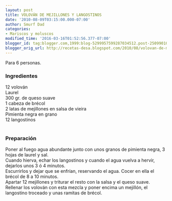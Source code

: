 ```yaml
---
layout: post
title: VOLOVÁN DE MEJILLONES Y LANGOSTINOS
date: '2010-08-09T03:15:00.000-07:00'
author: Smurf Dad
categories:
- Mariscos y moluscos
modified_time: '2016-03-16T01:52:56.377-07:00'
blogger_id: tag:blogger.com,1999:blog-5299957599287034512.post-2509901062240398977
blogger_orig_url: http://recetas-desa.blogspot.com/2010/08/volovan-de-mejillones-y-langostinos.html
---
```


Para 6 personas.<br /><h3>Ingredientes</h3>12 volován<br />Laurel<br />300 gr. de queso suave<br />1 cabeza de brécol<br />2 latas de mejillones en salsa de vieira<br />Pimienta negra en grano<br />12 langostinos<br /><br /><h3>Preparación</h3>Poner al fuego agua abundante junto con unos granos de pimienta negra, 3 hojas de laurel y sal.<br />Cuando hierva, echar los langostinos y cuando el agua vuelva a hervir, dejarlos unos 3 ó 4 minutos.<br />Escurrirlos y dejar que se enfrían, reservando el agua. Cocer en ella el brécol de 8 a 10 minutos.<br />Apartar 12 mejillones y triturar el resto con la salsa y el queso suave.<br />Rellenar los volován con esta mezcla y poner encima un mejillón, el langostino troceado y unas ramitas de brécol.